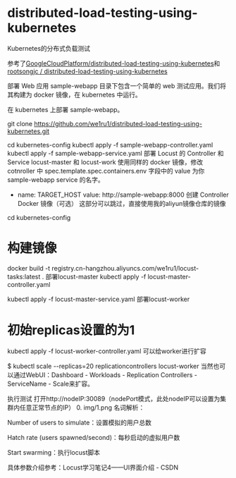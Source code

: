 # distributed-load-testing-using-kubernetes
Kubernetes的分布式负载测试

参考了[GoogleCloudPlatform/distributed-load-testing-using-kubernetes](https://github.com/GoogleCloudPlatform/distributed-load-testing-using-kubernetes/tree/master)和[rootsongjc
/
distributed-load-testing-using-kubernetes](https://github.com/rootsongjc/distributed-load-testing-using-kubernetes/tree/master)


部署 Web 应用
sample-webapp 目录下包含一个简单的 web 测试应用。我们将其构建为 docker 镜像，在 kubernetes 中运行。

在 kubernetes 上部署 sample-webapp。

git clone https://github.com/we1ru1/distributed-load-testing-using-kubernetes.git


cd kubernetes-config
kubectl apply -f sample-webapp-controller.yaml
kubectl apply -f sample-webapp-service.yaml
部署 Locust 的 Controller 和 Service
locust-master 和 locust-work 使用同样的 docker 镜像，修改 cotnroller 中 spec.template.spec.containers.env 字段中的 value 为你 sample-webapp service 的名字。

- name: TARGET_HOST
  value: http://sample-webapp:8000
创建 Controller Docker 镜像（可选）
这部分可以跳过，直接使用我的aliyun镜像仓库的镜像

cd kubernetes-config

# 构建镜像
docker build -t registry.cn-hangzhou.aliyuncs.com/we1ru1/locust-tasks:latest .
部署locust-master
kubectl apply -f locust-master-controller.yaml

kubectl apply -f locust-master-service.yaml
部署locust-worker
# 初始replicas设置的为1
kubectl apply -f locust-worker-controller.yaml
可以给worker进行扩容

$ kubectl scale --replicas=20 replicationcontrollers locust-worker
当然也可以通过WebUI：Dashboard - Workloads - Replication Controllers - ServiceName - Scale来扩容。

执行测试
打开http://nodeIP:30089（nodePort模式，此处nodeIP可以设置为集群内任意正常节点的IP）
0. img/1.png
名词解析：

Number of users to simulate：设置模拟的用户总数

Hatch rate (users spawned/second)：每秒启动的虚拟用户数

Start swarming：执行locust脚本

具体参数介绍参考：Locust学习笔记4——UI界面介绍 - CSDN
